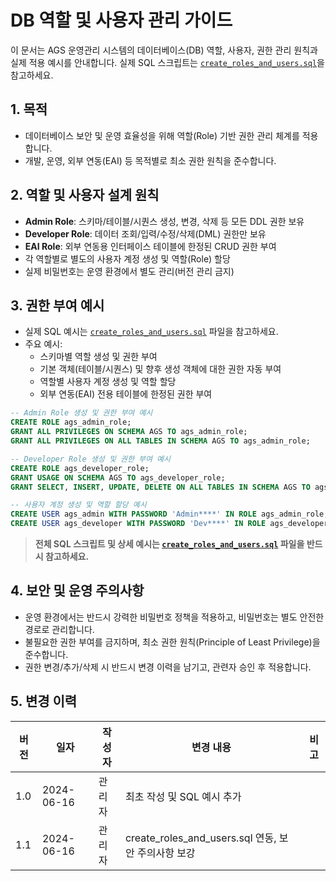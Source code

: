 <!--
Purpose: AGS 운영관리 시스템의 DB 사용자/역할/권한 관리 가이드
Scope: AGS 운영관리 시스템의 DB 사용자 및 권한 관리 시 적용
-->

# DB 역할 및 사용자 관리 가이드

이 문서는 AGS 운영관리 시스템의 데이터베이스(DB) 역할, 사용자, 권한 관리 원칙과 실제 적용 예시를 안내합니다. 실제 SQL 스크립트는 [`create_roles_and_users.sql`](./create_roles_and_users.sql)을 참고하세요.

## 1. 목적
- 데이터베이스 보안 및 운영 효율성을 위해 역할(Role) 기반 권한 관리 체계를 적용합니다.
- 개발, 운영, 외부 연동(EAI) 등 목적별로 최소 권한 원칙을 준수합니다.

## 2. 역할 및 사용자 설계 원칙
- **Admin Role**: 스키마/테이블/시퀀스 생성, 변경, 삭제 등 모든 DDL 권한 보유
- **Developer Role**: 데이터 조회/입력/수정/삭제(DML) 권한만 보유
- **EAI Role**: 외부 연동용 인터페이스 테이블에 한정된 CRUD 권한 부여
- 각 역할별로 별도의 사용자 계정 생성 및 역할(Role) 할당
- 실제 비밀번호는 운영 환경에서 별도 관리(버전 관리 금지)

## 3. 권한 부여 예시
- 실제 SQL 예시는 [`create_roles_and_users.sql`](./create_roles_and_users.sql) 파일을 참고하세요.
- 주요 예시:
  - 스키마별 역할 생성 및 권한 부여
  - 기본 객체(테이블/시퀀스) 및 향후 생성 객체에 대한 권한 자동 부여
  - 역할별 사용자 계정 생성 및 역할 할당
  - 외부 연동(EAI) 전용 테이블에 한정된 권한 부여

```sql
-- Admin Role 생성 및 권한 부여 예시
CREATE ROLE ags_admin_role;
GRANT ALL PRIVILEGES ON SCHEMA AGS TO ags_admin_role;
GRANT ALL PRIVILEGES ON ALL TABLES IN SCHEMA AGS TO ags_admin_role;

-- Developer Role 생성 및 권한 부여 예시
CREATE ROLE ags_developer_role;
GRANT USAGE ON SCHEMA AGS TO ags_developer_role;
GRANT SELECT, INSERT, UPDATE, DELETE ON ALL TABLES IN SCHEMA AGS TO ags_developer_role;

-- 사용자 계정 생성 및 역할 할당 예시
CREATE USER ags_admin WITH PASSWORD 'Admin****' IN ROLE ags_admin_role;
CREATE USER ags_developer WITH PASSWORD 'Dev****' IN ROLE ags_developer_role;
```

> **전체 SQL 스크립트 및 상세 예시는 [`create_roles_and_users.sql`](./create_roles_and_users.sql) 파일을 반드시 참고하세요.**

## 4. 보안 및 운영 주의사항
- 운영 환경에서는 반드시 강력한 비밀번호 정책을 적용하고, 비밀번호는 별도 안전한 경로로 관리합니다.
- 불필요한 권한 부여를 금지하며, 최소 권한 원칙(Principle of Least Privilege)을 준수합니다.
- 권한 변경/추가/삭제 시 반드시 변경 이력을 남기고, 관련자 승인 후 적용합니다.

## 5. 변경 이력
| 버전 | 일자 | 작성자 | 변경 내용 | 비고 |
|-------|------------|----------|-----------------------------|------|
| 1.0   | 2024-06-16 | 관리자   | 최초 작성 및 SQL 예시 추가 |      |
| 1.1   | 2024-06-16 | 관리자   | create_roles_and_users.sql 연동, 보안 주의사항 보강 |      | 